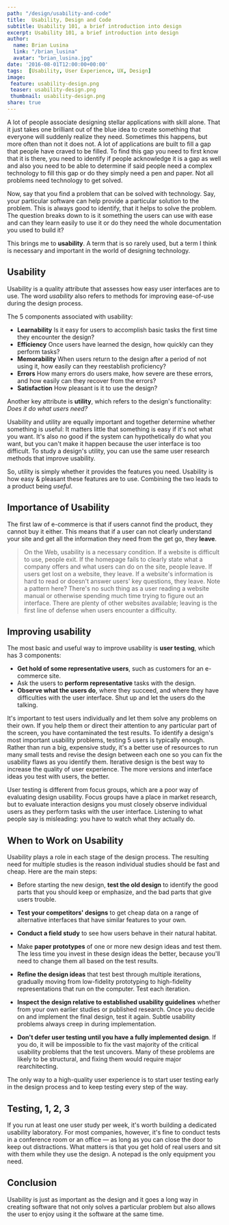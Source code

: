 ```yaml
---
path: "/design/usability-and-code"
title:  Usability, Design and Code
subtitle: Usability 101, a brief introduction into design  
excerpt: Usability 101, a brief introduction into design
author: 
  name: Brian Lusina
  link: "/brian_lusina"
  avatar: "brian_lusina.jpg"
date: '2016-08-01T12:00:00+00:00'
tags:  [Usability, User Experience, UX, Design]
image:
 feature: usability-design.png
 teaser: usability-design.png
 thumbnail: usability-design.png
share: true
---
```


A lot of people associate designing stellar applications with skill alone. That it just takes one brilliant out of the blue idea to create something that everyone will suddenly realize they need. Sometimes this happens, but more often than not it does not. A lot of applications are built to fill a gap that people have craved to be filled. To find this gap you need to first know that it is there, you need to identify if people acknowledge it is a gap as well and also you need to be able to determine if said people need a complex technology to fill this gap or do they simply need a pen and paper. Not all problems need technology to get solved.

Now, say that you find a problem that can be solved with technology. Say, your particular software can help provide a particular solution to the problem. This is always good to identify, that it helps to solve the problem. The question breaks down to is it something the users can use with ease and can they learn easily to use it or do they need the whole documentation you used to build it?

This brings me to **usability**. A term that is so rarely used, but a term I think is necessary and important in the world of designing technology.

## Usability

Usability is a quality attribute that assesses how easy user interfaces are to use. The word _usability_ also refers to methods for improving ease-of-use during the design process.

The 5 components associated with usability:

- **Learnability** Is it easy for users to accomplish basic tasks the first time they encounter the design?
- **Efficiency** Once users have learned the design, how quickly can they perform tasks?
- **Memorability** When users return to the design after a period of not using it, how easily can they reestablish proficiency?
- **Errors** How many errors do users make, how severe are these errors, and how easily can they recover from the errors?
- **Satisfaction** How pleasant is it to use the design?

Another key attribute is **utility**, which refers to the design's functionality: _Does it do what users need?_

Usability and utility are equally important and together determine whether something is useful: It matters little that something is easy if it's not what you want. It's also no good if the system can hypothetically do what you want, but you can't make it happen because the user interface is too difficult. To study a design's utility, you can use the same user research methods that improve usability.

So, utility is simply whether it provides the features you need. Usability is how easy & pleasant these features are to use. Combining the two leads to a product being _useful_.

## Importance of Usability

The first law of e-commerce is that if users cannot find the product, they cannot buy it either. This means that if a user can not clearly understand your site and get all the information they need from the get go, they **leave**.

> On the Web, usability is a necessary condition. If a website is difficult to use, people exit. If the homepage fails to clearly state what a company offers and what users can do on the site, people leave. If users get lost on a website, they leave. If a website's information is hard to read or doesn't answer users' key questions, they leave. Note a pattern here? There's no such thing as a user reading a website manual or otherwise spending much time trying to figure out an interface. There are plenty of other websites available; leaving is the first line of defense when users encounter a difficulty.

## Improving usability

The most basic and useful way to improve usability is **user testing**, which has 3 components:

- **Get hold of some representative users**, such as customers for an e-commerce site.
- Ask the users to **perform representative** tasks with the design.
- **Observe what the users do**, where they succeed, and where they have difficulties with the user interface. Shut up and let the users do the talking.

It's important to test users individually and let them solve any problems on their own. If you help them or direct their attention to any particular part of the screen, you have contaminated the test results.
To identify a design's most important usability problems, testing 5 users is typically enough. Rather than run a big, expensive study, it's a better use of resources to run many small tests and revise the design between each one so you can fix the usability flaws as you identify them. Iterative design is the best way to increase the quality of user experience. The more versions and interface ideas you test with users, the better.

User testing is different from focus groups, which are a poor way of evaluating design usability. Focus groups have a place in market research, but to evaluate interaction designs you must closely observe individual users as they perform tasks with the user interface. Listening to what people say is misleading: you have to watch what they actually do.

## When to Work on Usability

Usability plays a role in each stage of the design process. The resulting need for multiple studies is the reason individual studies should be fast and cheap. Here are the main steps:

- Before starting the new design, **test the old design** to identify the good parts that you should keep or emphasize, and the bad parts that give users trouble.

- **Test your competitors' designs** to get cheap data on a range of alternative interfaces that have similar features to your own.

- **Conduct a field study** to see how users behave in their natural habitat.

- Make **paper prototypes** of one or more new design ideas and test them. The less time you invest in these design ideas the better, because you'll need to change them all based on the test results.

- **Refine the design ideas** that test best through multiple iterations, gradually moving from low-fidelity prototyping to high-fidelity representations that run on the computer. Test each iteration.

- **Inspect the design relative to established usability guidelines** whether from your own earlier studies or published research.
  Once you decide on and implement the final design, test it again. Subtle usability problems always creep in during implementation.

- **Don't defer user testing until you have a fully implemented design**. If you do, it will be impossible to fix the vast majority of the critical usability problems that the test uncovers. Many of these problems are likely to be structural, and fixing them would require major rearchitecting.

The only way to a high-quality user experience is to start user testing early in the design process and to keep testing every step of the way.

## Testing, 1, 2, 3

If you run at least one user study per week, it's worth building a dedicated usability laboratory. For most companies, however, it's fine to conduct tests in a conference room or an office — as long as you can close the door to keep out distractions. What matters is that you get hold of real users and sit with them while they use the design. A notepad is the only equipment you need.

## Conclusion

Usability is just as important as the design and it goes a long way in creating software that not only solves a particular problem but also allows the user to enjoy using it the software at the same time.
